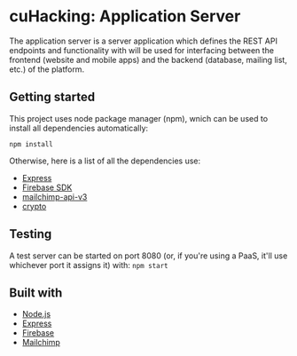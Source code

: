 # cuHacking: Application Server
The application server is a server application which defines the REST API endpoints and functionality with will be used for interfacing between the frontend (website and mobile apps) and the backend (database, mailing list, etc.) of the platform.

## Getting started
This project uses node package manager (npm), wnich can be used to install all dependencies automatically:

`npm install`

Otherwise, here is a list of all the dependencies use:
* [Express](https://expressjs.com/)
* [Firebase SDK](https://firebase.google.com/docs/reference/js)
* [mailchimp-api-v3](https://www.npmjs.com/package/mailchimp-api-v3)
* [crypto](https://nodejs.org/api/crypto.html)

## Testing
A test server can be started on port 8080 (or, if you're using a PaaS, it'll use whichever port it assigns it) with:
`npm start`


## Built with
* [Node.js](https://nodejs.org/en/)
* [Express](https://expressjs.com/)
* [Firebase](https://firebase.google.com/)
* [Mailchimp](https://mailchimp.com/)

